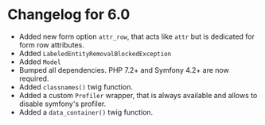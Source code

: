 Changelog for 6.0
=================

*   Added new form option `attr_row`, that acts like `attr` but is dedicated for form row attributes.
*   Added `LabeledEntityRemovalBlockedException`
*   Added `Model`
*   Bumped all dependencies. PHP 7.2+ and Symfony 4.2+ are now required.
*   Added `classnames()` twig function.
*   Added a custom `Profiler` wrapper, that is always available and allows to disable symfony's profiler.
*   Added a `data_container()` twig function.
